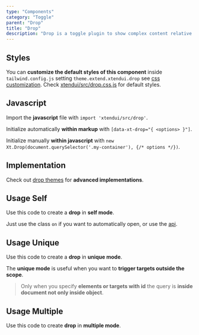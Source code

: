 ```yaml
---
type: "Components"
category: "Toggle"
parent: "Drop"
title: "Drop"
description: "Drop is a toggle plugin to show complex content relative to an element node and positioned relative to it."
---
```


## Styles

You can **customize the default styles of this component** inside `tailwind.config.js` setting `theme.extend.xtendui.drop` see [css customization](/components/global/preset#customization). Check [xtendui/src/drop.css.js](https://github.com/xtendui/xtendui/blob/beta/src/drop.css.js) for default styles.

## Javascript

Import the **javascript** file with `import 'xtendui/src/drop'`.

Initialize automatically **within markup** with `[data-xt-drop="{ <options> }"]`.

Initialize manually **within javascript** with `new Xt.Drop(document.querySelector('.my-container'), {/* options */})`.

## Implementation

Check out [drop themes](/themes/drop) for **advanced implementations**.

<demo>
  <div class="gatsby_demo_item" data-iframe="demos/themes/animation/collapse-animation-v1">
  </div>
</demo>

## Usage Self

Use this code to create a **drop** in **self mode**.

Just use the class `on` if you want to automatically open, or use the [api](/components/drop/api).

<demo>
  <demoinline src="demos/components/drop/usage-self">
  </demoinline>
</demo>

## Usage Unique

Use this code to create a **drop** in **unique mode**.

The **unique mode** is useful when you want to **trigger targets outside the scope**.

> Only when you specify **elements or targets with id** the query is **inside document not only inside object**.

<demo>
  <demoinline src="demos/components/drop/usage-unique">
  </demoinline>
</demo>

## Usage Multiple

Use this code to create **drop** in **multiple mode**.

<demo>
  <demoinline src="demos/components/drop/usage-multiple">
  </demoinline>
</demo>
